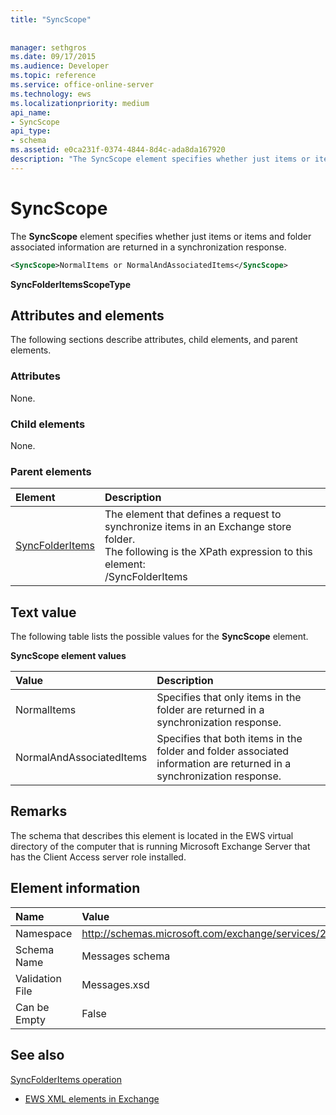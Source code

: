 ```yaml
---
title: "SyncScope"
 
 
manager: sethgros
ms.date: 09/17/2015
ms.audience: Developer
ms.topic: reference
ms.service: office-online-server
ms.technology: ews
ms.localizationpriority: medium
api_name:
- SyncScope
api_type:
- schema
ms.assetid: e0ca231f-0374-4844-8d4c-ada8da167920
description: "The SyncScope element specifies whether just items or items and folder associated information are returned in a synchronization response."
---
```


# SyncScope

The **SyncScope** element specifies whether just items or items and folder associated information are returned in a synchronization response. 
  
```xml
<SyncScope>NormalItems or NormalAndAssociatedItems</SyncScope>
```

 **SyncFolderItemsScopeType**
## Attributes and elements

The following sections describe attributes, child elements, and parent elements.
  
### Attributes

None.
  
### Child elements

None.
  
### Parent elements

|**Element**|**Description**|
|:-----|:-----|
|[SyncFolderItems](syncfolderitems.md) <br/> |The element that defines a request to synchronize items in an Exchange store folder.  <br/> The following is the XPath expression to this element:  <br/> /SyncFolderItems  <br/> |
   
## Text value

The following table lists the possible values for the **SyncScope** element. 
  
**SyncScope element values**

|**Value**|**Description**|
|:-----|:-----|
|NormalItems  <br/> |Specifies that only items in the folder are returned in a synchronization response.  <br/> |
|NormalAndAssociatedItems  <br/> |Specifies that both items in the folder and folder associated information are returned in a synchronization response.  <br/> |
   
## Remarks

The schema that describes this element is located in the EWS virtual directory of the computer that is running Microsoft Exchange Server that has the Client Access server role installed.
  
## Element information

|**Name**|**Value**|
|:-----|:-----|
|Namespace  <br/> |http://schemas.microsoft.com/exchange/services/2006/messages  <br/> |
|Schema Name  <br/> |Messages schema  <br/> |
|Validation File  <br/> |Messages.xsd  <br/> |
|Can be Empty  <br/> |False  <br/> |
   
## See also



[SyncFolderItems operation](syncfolderitems-operation.md)


- [EWS XML elements in Exchange](ews-xml-elements-in-exchange.md)

